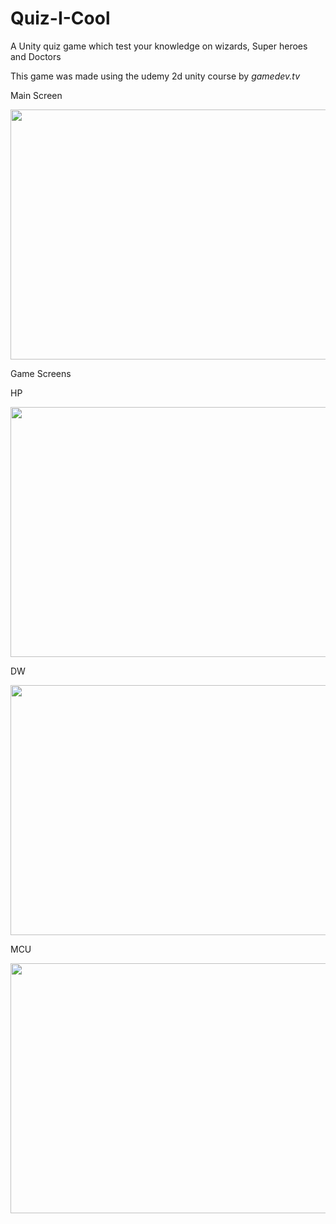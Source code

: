 # Quiz-I-Cool
A Unity quiz game which test your knowledge on wizards, Super heroes and Doctors

This game was made using the udemy 2d unity course by *gamedev.tv*

Main Screen

<img src="https://user-images.githubusercontent.com/89704419/184472199-8b7d467d-e1e8-46b8-84cc-1928e8b4d30b.png" width="600" height="400">

Game Screens

HP

<img src="https://user-images.githubusercontent.com/89704419/184472053-7a9531f9-df88-4d06-bb97-0a290c336077.png" width="600" height="400">

DW

<img src="https://user-images.githubusercontent.com/89704419/184472071-1e4e5669-95bc-47db-8fd6-cfb01c53d880.png" width="600" height="400">


MCU

<img src="https://user-images.githubusercontent.com/89704419/184472100-78ec0199-6666-4ca5-a192-e7dc9da20291.png" width="600" height="400">

